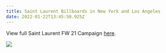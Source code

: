 ```yaml
---
title: Saint Laurent Billboards in New York and Los Angeles
date: 2022-01-22T13:45:50.925Z
---
```

View full Saint Laurent FW 21 Campaign [here](https://apstudio.netlify.app/projects/saint-laurent-fw21-campaign/).

![](https://ucarecdn.com/5a154171-5390-4230-8388-be418093e901/)